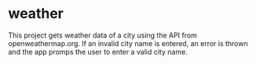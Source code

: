 # weather

This project gets weather data of a city using the API from openweathermap.org.
If an invalid city name is entered, an error is thrown and the app promps the user to enter a valid city name.
